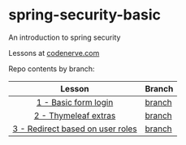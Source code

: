# spring-security-basic
An introduction to spring security

Lessons at [codenerve.com](https://www.codenerve.com)

Repo contents by branch:

| Lesson   |     Branch   |    
|:--------:|:-------------|
| [1 - Basic form login](https://www.codenerve.com/spring-security-basic-login-form/)                       | [branch](https://github.com/MWhyte/spring-security-basic/tree/1.basic-form-login)| 
| [2 - Thymeleaf extras](https://www.codenerve.com/spring-security-thymeleaf-extras/)                       | [branch](https://github.com/MWhyte/spring-security-basic/tree/2.thymeleaf-extras)|
| [3 - Redirect based on user roles](https://www.codenerve.com/spring-security-user-role-redirect/)         | [branch](https://github.com/MWhyte/spring-security-basic/tree/3.redirect-based-on-role)|

